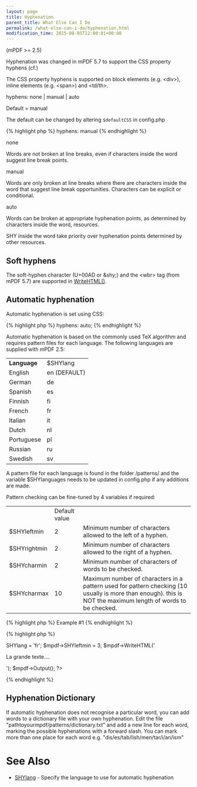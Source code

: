 ```yaml
---
layout: page
title: Hyphenation
parent_title: What Else Can I Do
permalink: /what-else-can-i-do/hyphenation.html
modification_time: 2015-08-05T12:00:01+00:00
---
```


<p>(mPDF &gt;= 2.5)</p>
<p class="manual_block">Hyphenation was changed in mPDF 5.7 to support the CSS property hyphens (cf.)</p>
<p>The CSS property <span class="parameter">hyphens</span> is supported on block elements (e.g. &lt;div&gt;), inline elements (e.g. &lt;span&gt;) and &lt;td/th&gt;.

hyphens: none | manual | auto 

Default = manual</p>
<p>The default can be changed by altering <code><span class="parameter">$defaultCSS</code></span> in <span class="filename">config.php</span></p>

{% highlight php %}
hyphens: manual
{% endhighlight %}

<p class="manual_param_dt">none</p>
<p class="manual_param_dd">Words are not broken at line breaks, even if characters inside the word suggest line break points.</p>
<p class="manual_param_dt">manual</p>
<p class="manual_param_dd">Words are only broken at line breaks where there are characters inside the word that suggest line break opportunities. Characters can be explicit or conditional.</p>
<p class="manual_param_dt">auto</p>
<p class="manual_param_dd">Words can be broken at appropriate hyphenation points, as determined by characters inside the word, resources.

SHY inside the word take priority over hyphenation points determined by other resources.</p>

## Soft hyphens

<p>The soft-hyphen character (U+00AD or &amp;shy;) and the &lt;wbr&gt; tag (from mPDF 5.7) are supported in <a href="{{ "/reference/mpdf-functions/writehtml.html" | prepend: site.baseurl }}">WriteHTML()</a>.</p>

## Automatic hyphenation

<p>Automatic hyphenation is set using CSS:</p>

{% highlight php %}
hyphens: auto;
{% endhighlight %}

<p>Automatic hyphenation is based on the commonly used TeX algorithm and requires pattern files for each language. The following languages are supplied with mPDF 2.5:</p>
<table class="table"> <tbody>
<tr>
<td><b>Language</b></td>
<td><span class="parameter">$SHYlang</span></td>
</tr>
<tr>
<td>English</td>
<td>en (<span class="smallblock">DEFAULT</span>)</td>
</tr>
<tr>
<td>German</td>
<td>de</td>
</tr>
<tr>
<td>Spanish</td>
<td>es</td>
</tr>
<tr>
<td>Finnish</td>
<td>fi</td>
</tr>
<tr>
<td>French</td>
<td>fr</td>
</tr>
<tr>
<td>Italian</td>
<td>it</td>
</tr>
<tr>
<td>Dutch</td>
<td>nl</td>
</tr>
<tr>
<td>Portuguese</td>
<td>pl</td>
</tr>
<tr>
<td>Russian</td>
<td>ru</td>
</tr>
<tr>
<td>Swedish</td>
<td>sv</td>
</tr>
</tbody> </table>
<p>A pattern file for each language is found in the folder /patterns/ and the variable <span class="parameter">$SHYlanguages</span> needs to be updated in <span class="filename">config.php</span> if any additions are made.</p>
<p>Pattern checking can be fine-tuned by 4 variables if required:</p>
<table class="table"> <tbody>
<tr>
<td>&nbsp;</td>
<td>Default value</td>
<td>&nbsp;</td>
</tr>
<tr>
<td><span class="parameter">$SHYleftmin</span></td>
<td>2</td>
<td>Minimum number of characters allowed to the left of a hyphen.

</td>
</tr>
<tr>
<td><span class="parameter">$SHYrightmin</span></td>
<td>2</td>
<td>Minimum number of characters allowed to the right of a hyphen.</td>
</tr>
<tr>
<td><span class="parameter">$SHYcharmin</span></td>
<td>2</td>
<td>Minimum number of characters of words to be checked.

</td>
</tr>
<tr>
<td><span class="parameter">$SHYcharmax</span></td>
<td>10</td>
<td>Maximum number of characters in a pattern used for pattern checking (10 usually is more than enough). this is NOT the maximum length of words to be checked.</td>
</tr>
</tbody> </table>

{% highlight php %}
Example #1
{% endhighlight %}

{% highlight php %}
<?php

$mpdf=new mPDF();

$mpdf->SHYlang = 'fr';

$mpdf->SHYleftmin = 3;

$mpdf->WriteHTML('<p style="hyphens: auto">La grande texte....</p>');

$mpdf->Output();

?>
{% endhighlight %}

## Hyphenation Dictionary

<p>If automatic hyphenation does not recognise a particular word, you can add words to a dictionary file with your own hyphenation. Edit the file "pathtoyourmpdf/patterns/dictionary.txt" and add a new line for each word, marking the possible hyphenations with a forward slash. You can mark more than one place for each word e.g. "dis/es/tab/lish/men/tar/i/an/ism"</p>

# See Also

<ul>
<li class="manual_boxlist"><a href="{{ "/reference/mpdf-variables/shylang.html" | prepend: site.baseurl }}">SHYlang</a> - Specify the language to use for automatic hyphenation</li>
</ul>
